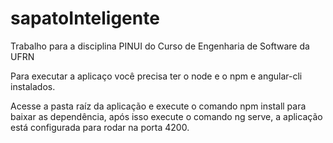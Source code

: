 # sapatoInteligente
Trabalho para a disciplina PINUI do Curso de Engenharia de Software da UFRN

Para executar a aplicaço você precisa ter o node e o npm e angular-cli instalados.

Acesse a pasta raíz da aplicação e execute o comando npm install para baixar as dependência, após isso execute o comando ng serve, a aplicação está configurada para rodar na porta 4200.
